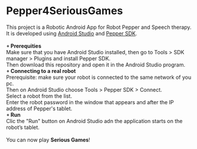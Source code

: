 # Pepper4SeriousGames
This project is a Robotic Android App for Robot Pepper and Speech therapy.
<br>
It is developed using <a href="https://developer.android.com/studio">Android Studio</a> and <a href="https://qisdk.softbankrobotics.com/sdk/doc/pepper-sdk/index.html" rel="nofollow">Pepper SDK</a>.
<br>
<br>
<b> ∘ Prerequities </b>
<br>
Make sure that you have Android Studio installed, then go to Tools > SDK manager > Plugins and install Pepper SDK.
<br>
Then download this repository and open it in the Android Studio program.
<br>
<b> ∘ Connecting to a real robot </b>
<br>
Prerequisite: make sure your robot is connected to the same network of you pc.
<br>
Then on Android Studio choose Tools > Pepper SDK > Connect.
<br>
Select a robot from the list.
<br>
Enter the robot password in the window that appears and after the IP address of Pepper's tablet.
<br>
<b> ∘ Run </b>
<br>
Clic the "Run" button on Android Studio adn the application starts on the robot’s tablet.
<br>
<br>
You can now play <b>Serious Games</b>! 
